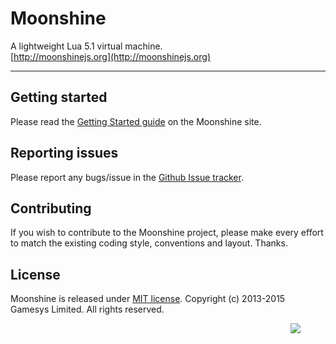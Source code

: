# Moonshine
A lightweight Lua 5.1 virtual machine.  
[http://moonshinejs.org](http://moonshinejs.org)

---

## Getting started

Please read the [Getting Started guide](http://moonshinejs.org/getting-started) on the Moonshine site.


## Reporting issues

Please report any bugs/issue in the [Github Issue tracker](https://github.com/gamesys/moonshine/issues).


## Contributing

If you wish to contribute to the Moonshine project, please make every effort to match the existing coding style, conventions and layout. Thanks.


## License

Moonshine is released under [MIT license](http://opensource.org/licenses/MIT).
Copyright (c) 2013-2015 Gamesys Limited. All rights reserved.


<img src="http://moonshinejs.org/img/moonshine-logo-small.png" align="right" style="margin-right: 40px"/>

